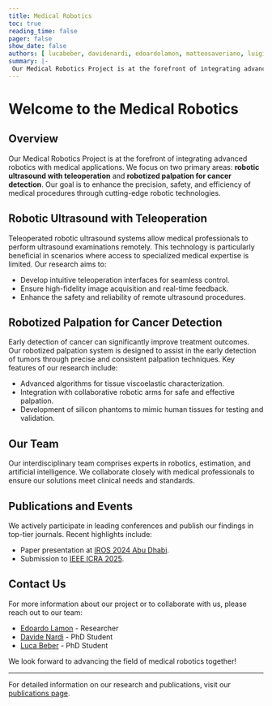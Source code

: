 ```yaml
---
title: Medical Robotics 
toc: true
reading_time: false
pager: false
show_date: false
authors: [ lucabeber, davidenardi, edoardolamon, matteosaveriano, luigipalopoli, danielefontanelli ]
summary: |-
 Our Medical Robotics Project is at the forefront of integrating advanced robotics with medical applications. We focus on two primary areas\: robotic ultrasound with teleoperation and robotized palpation for cancer detection. Our goal is to enhance the precision, safety, and efficiency of medical procedures through cutting-edge robotic technologies.
---
```


# Welcome to the Medical Robotics

## Overview

Our Medical Robotics Project is at the forefront of integrating advanced robotics with medical applications. We focus on two primary areas: **robotic ultrasound with teleoperation** and **robotized palpation for cancer detection**. Our goal is to enhance the precision, safety, and efficiency of medical procedures through cutting-edge robotic technologies.

## Robotic Ultrasound with Teleoperation

Teleoperated robotic ultrasound systems allow medical professionals to perform ultrasound examinations remotely. This technology is particularly beneficial in scenarios where access to specialized medical expertise is limited. Our research aims to:

- Develop intuitive teleoperation interfaces for seamless control.
- Ensure high-fidelity image acquisition and real-time feedback.
- Enhance the safety and reliability of remote ultrasound procedures.

## Robotized Palpation for Cancer Detection

Early detection of cancer can significantly improve treatment outcomes. Our robotized palpation system is designed to assist in the early detection of tumors through precise and consistent palpation techniques. Key features of our research include:

- Advanced algorithms for tissue viscoelastic characterization.
- Integration with collaborative robotic arms for safe and effective palpation.
- Development of silicon phantoms to mimic human tissues for testing and validation.

## Our Team

Our interdisciplinary team comprises experts in robotics, estimation, and artificial intelligence. We collaborate closely with medical professionals to ensure our solutions meet clinical needs and standards.

## Publications and Events

We actively participate in leading conferences and publish our findings in top-tier journals. Recent highlights include:

- Paper presentation at [IROS 2024 Abu Dhabi](/post/iros2024/).
- Submission to [IEEE ICRA 2025](/publication/nardi-2024-anatomy/).
<!-- - Ongoing research projects and collaborations with renowned institutions. -->

## Contact Us

For more information about our project or to collaborate with us, please reach out to our team:

- [Edoardo Lamon](/author/edoardo-lamon/) - Researcher
- [Davide Nardi](/author/davide-nardi/) - PhD Student
- [Luca Beber](/author/luca-beber/) - PhD Student

We look forward to advancing the field of medical robotics together!

---

For detailed information on our research and publications, visit our [publications page](/publication/).